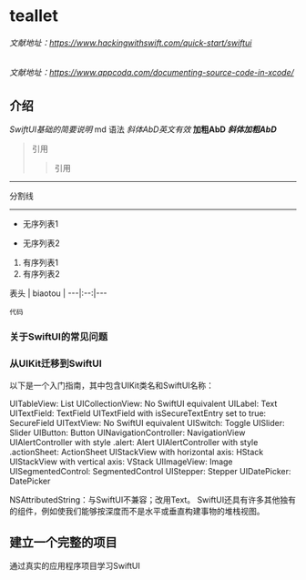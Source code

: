 # teallet

###### 文献地址：https://www.hackingwithswift.com/quick-start/swiftui
###### 文献地址：https://www.appcoda.com/documenting-source-code-in-xcode/

## 介绍
*SwiftUI基础的简要说明*
md 语法
*斜体AbD英文有效*
**加粗AbD**
***斜体加粗AbD***
> 引用
>> 引用
---- 
分割线
***
- 无序列表1
+ 无序列表2

1. 有序列表1
2. 有序列表2


表头 | biaotou |
---|:--:|---

` 代码 `
``` ```

### 关于SwiftUI的常见问题

### 从UIKit迁移到SwiftUI


以下是一个入门指南，其中包含UIKit类名和SwiftUI名称：

UITableView: List
UICollectionView: No SwiftUI equivalent
UILabel: Text
UITextField: TextField
UITextField with isSecureTextEntry set to true: SecureField
UITextView: No SwiftUI equivalent
UISwitch: Toggle
UISlider: Slider
UIButton: Button
UINavigationController: NavigationView
UIAlertController with style .alert: Alert
UIAlertController with style .actionSheet: ActionSheet
UIStackView with horizontal axis: HStack
UIStackView with vertical axis: VStack
UIImageView: Image
UISegmentedControl: SegmentedControl
UIStepper: Stepper
UIDatePicker: DatePicker

NSAttributedString：与SwiftUI不兼容；改用Text。
SwiftUI还具有许多其他独有的组件，例如使我们能够按深度而不是水平或垂直构建事物的堆栈视图。

## 建立一个完整的项目
通过真实的应用程序项目学习SwiftUI

###

###

###

##

##

